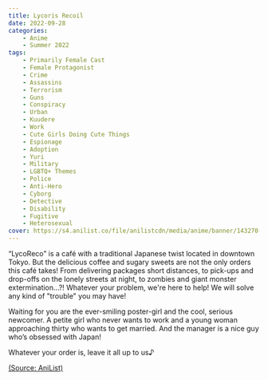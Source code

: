 ```yaml
---
title: Lycoris Recoil
date: 2022-09-28
categories:
    - Anime
    - Summer 2022
tags:
    - Primarily Female Cast
    - Female Protagonist
    - Crime
    - Assassins
    - Terrorism
    - Guns
    - Conspiracy
    - Urban
    - Kuudere
    - Work
    - Cute Girls Doing Cute Things
    - Espionage
    - Adoption
    - Yuri
    - Military
    - LGBTQ+ Themes
    - Police
    - Anti-Hero
    - Cyborg
    - Detective
    - Disability
    - Fugitive
    - Heterosexual
cover: https://s4.anilist.co/file/anilistcdn/media/anime/banner/143270-Ivjs2nVpARtS.jpg
---
```


“LycoReco” is a café with a traditional Japanese twist located in downtown Tokyo. But the delicious coffee and sugary sweets are not the only orders this café takes! From delivering packages short distances, to pick-ups and drop-offs on the lonely streets at night, to zombies and giant monster extermination…?! Whatever your problem, we're here to help! We will solve any kind of "trouble" you may have!

<!-- summary -->

Waiting for you are the ever-smiling poster-girl and the cool, serious newcomer. A petite girl who never wants to work and a young woman approaching thirty who wants to get married. And the manager is a nice guy who’s obsessed with Japan!

Whatever your order is, leave it all up to us♪

[(Source: AniList)](https://anilist.co/anime/143270/Lycoris-Recoil)
